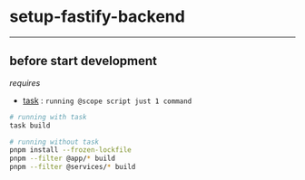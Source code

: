 # setup-fastify-backend

----

## before start development

_requires_
- [task](https://taskfile.dev/) : `running @scope script just 1 command`

```bash
# running with task
task build

# running without task
pnpm install --frozen-lockfile
pnpm --filter @app/* build
pnpm --filter @services/* build
```